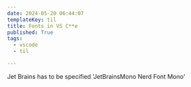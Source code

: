 ```yaml
---
date: 2024-05-20 06:44:07
templateKey: til
title: Fonts in VS C**e
published: True
tags:
  - vscode
  - til

---
```


Jet Brains has to be specified 'JetBrainsMono Nerd Font Mono'

